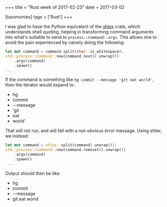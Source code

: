 +++
title = "Rust week of 2017-02-23"
date = 2017-03-02

[taxonomies]
tags = ['Rust']
+++

I was glad to have the Python equivalent of the [shlex] crate, which
understands shell quoting, helping in transforming command arguments
into what's suitable to send to `process::Command::args`. This allows
one to avoid the pain experienced by naively doing the following:

```rust
let mut command = command.split(char::is_whitespace);
std::process::Command::new(command.next().unwrap())
    .args(command)
    .spawn()
...
```

If the command is something like `hg commit --message 'git eat world'`,
then the iterator would expand to:

- hg
- commit
- --message
- 'git
- eat
- world'

That will not run, and will fail with a not-obvious error message. Using
shlex, we instead:

```rust
let mut command = shlex::split(command).unwrap());
std::process::Command::new(command.remove(0).unwrap())
    .args(command)
    .spawn()
 ...
```

Output should then be like:

- hg
- commit
- --message
- git eat world


[shlex]: https://crates.io/crates/shlex
